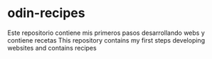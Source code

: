 # odin-recipes

Este repositorio  contiene mis primeros pasos desarrollando webs y contiene recetas
This repository contains my first steps developing websites and contains recipes
